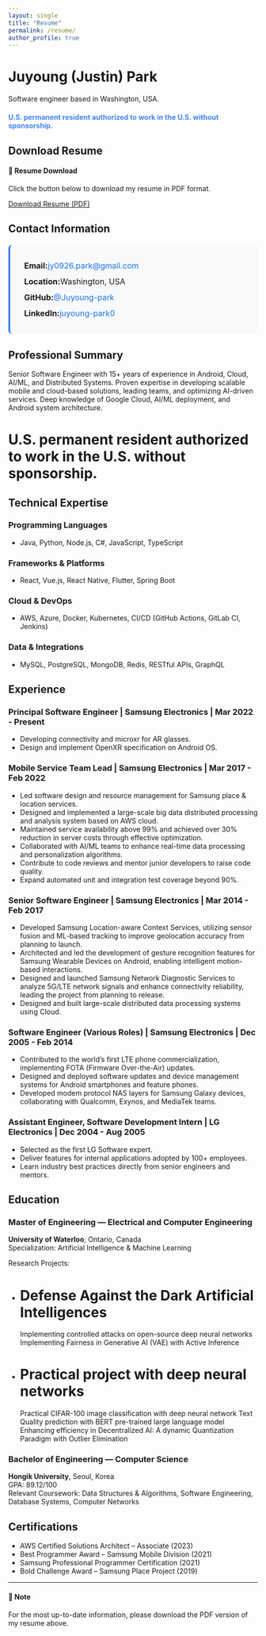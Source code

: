 ```yaml
---
layout: single
title: "Resume"
permalink: /resume/
author_profile: true
---
```


# Juyoung (Justin) Park

Software engineer based in Washington, USA.

<div style="color: #4285f4; font-weight: bold; margin: 20px 0;">
U.S. permanent resident authorized to work in the U.S. without sponsorship.
</div>

## Download Resume

<div class="notice--info">
  <h4>📄 Resume Download</h4>
  <p>Click the button below to download my resume in PDF format.</p>
  <a href="/assets/files/Juyoung(Justin)Park%20CV_2025_US.pdf" class="btn btn--primary" download>
    <i class="fas fa-download"></i> Download Resume (PDF)
  </a>
</div>

## Contact Information

<div class="contact-info">
  <div class="contact-item">
    <i class="fas fa-envelope" style="color: #ea4335; margin-right: 8px;"></i>
    <strong>Email:</strong> 
    <a href="mailto:jy0926.park@gmail.com" style="color: #1a73e8; text-decoration: none;">
      jy0926.park@gmail.com
    </a>
  </div>
  
  <div class="contact-item">
    <i class="fas fa-map-marker-alt" style="color: #34a853; margin-right: 8px;"></i>
    <strong>Location:</strong> Washington, USA
  </div>
  
  <div class="contact-item">
    <i class="fab fa-github" style="color: #333; margin-right: 8px;"></i>
    <strong>GitHub:</strong> 
    <a href="https://github.com/Juyoung-park" target="_blank" style="color: #1a73e8; text-decoration: none;">
      @Juyoung-park
    </a>
  </div>
  
  <div class="contact-item">
    <i class="fab fa-linkedin" style="color: #0077b5; margin-right: 8px;"></i>
    <strong>LinkedIn:</strong> 
    <a href="https://www.linkedin.com/in/juyoung-park0/" target="_blank" style="color: #1a73e8; text-decoration: none;">
      juyoung-park0
    </a>
  </div>
</div>

<style>
.contact-info {
  background: #f8f9fa;
  padding: 20px;
  border-radius: 8px;
  border-left: 4px solid #4285f4;
  margin: 20px 0;
}

.contact-item {
  margin: 12px 0;
  display: flex;
  align-items: center;
  font-size: 16px;
}

.contact-item a:hover {
  text-decoration: underline !important;
}
</style>

## Professional Summary

Senior Software Engineer with 15+ years of experience in Android, Cloud, AI/ML, and Distributed Systems. Proven expertise in developing scalable mobile and cloud-based solutions, leading teams, and optimizing AI-driven services. Deep knowledge of Google Cloud, AI/ML deployment, and Android system architecture. 

# U.S. permanent resident authorized to work in the U.S. without sponsorship.


## Technical Expertise

### Programming Languages
- Java, Python, Node.js, C#, JavaScript, TypeScript

### Frameworks & Platforms
- React, Vue.js, React Native, Flutter, Spring Boot

### Cloud & DevOps
- AWS, Azure, Docker, Kubernetes, CI/CD (GitHub Actions, GitLab CI, Jenkins)

### Data & Integrations
- MySQL, PostgreSQL, MongoDB, Redis, RESTful APIs, GraphQL

## Experience

### Principal Software Engineer | Samsung Electronics | Mar 2022 - Present
- Developing connectivity and microxr for AR glasses.
- Design and implement OpenXR specification on Android OS.

### Mobile Service Team Lead | Samsung Electronics | Mar 2017 - Feb 2022
- Led software design and resource management for Samsung place & location services.
- Designed and implemented a large-scale big data distributed processing and analysis system based on AWS cloud.
- Maintained service availability above 99% and achieved over 30% reduction in server costs through effective optimization.
- Collaborated with AI/ML teams to enhance real-time data processing and personalization algorithms.
- Contribute to code reviews and mentor junior developers to raise code quality.
- Expand automated unit and integration test coverage beyond 90%.

### Senior Software Engineer | Samsung Electronics | Mar 2014 - Feb 2017
- Developed Samsung Location-aware Context Services, utilizing sensor fusion and ML-based tracking to improve geolocation accuracy from planning to launch.
- Architected and led the development of gesture recognition features for Samsung Wearable Devices on Android, enabling intelligent motion-based interactions.
- Designed and launched Samsung Network Diagnostic Services to analyze 5G/LTE network signals and enhance connectivity reliability, leading the project from planning to release.
- Designed and built large-scale distributed data processing systems using Cloud.

### Software Engineer (Various Roles) | Samsung Electronics | Dec 2005 - Feb 2014
- Contributed to the world’s first LTE phone commercialization, implementing FOTA (Firmware Over-the-Air) updates.
- Designed and deployed software updates and device management systems for Android smartphones and feature phones.
- Developed modem protocol NAS layers for Samsung Galaxy devices, collaborating with Qualcomm, Exynos, and MediaTek teams.

### Assistant Engineer, Software Development Intern | LG Electronics | Dec 2004 - Aug 2005
- Selected as the first LG Software expert.
- Deliver features for internal applications adopted by 100+ employees.
- Learn industry best practices directly from senior engineers and mentors.

## Education

### Master of Engineering — Electrical and Computer Engineering
**University of Waterloo**, Ontario, Canada  
Specialization: Artificial Intelligence & Machine Learning

Research Projects:
- # Defense Against the Dark Artificial Intelligences
   Implementing controlled attacks on open-source deep neural networks
   Implementing Fairness in Generative AI (VAE) with Active Inference
- # Practical project with deep neural networks
   Practical CIFAR-100 image classification with deep neural network
   Text Quality prediction with BERT pre-trained large language model
   Enhancing efficiency in Decentralized AI: A dynamic Quantization Paradigm with Outlier Elimination

### Bachelor of Engineering — Computer Science
**Hongik University**, Seoul, Korea  
GPA: 89.12/100  
Relevant Coursework: Data Structures & Algorithms, Software Engineering, Database Systems, Computer Networks  

## Certifications

- AWS Certified Solutions Architect – Associate (2023)
- Best Programmer Award – Samsung Mobile Division (2021)
- Samsung Professional Programmer Certification (2021)
- Bold Challenge Award – Samsung Place Project (2019)

---

<div class="notice--warning">
  <h4>📝 Note</h4>
  <p>For the most up-to-date information, please download the PDF version of my resume above.</p>
</div>
